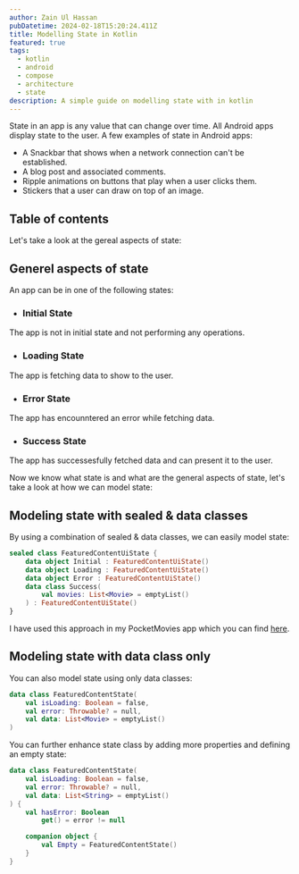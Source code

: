 ```yaml
---
author: Zain Ul Hassan
pubDatetime: 2024-02-18T15:20:24.411Z
title: Modelling State in Kotlin
featured: true
tags:
  - kotlin
  - android
  - compose
  - architecture
  - state
description: A simple guide on modelling state with in kotlin
---
```


State in an app is any value that can change over time. All Android apps display state to the user.
A few examples of state in Android apps:

- A Snackbar that shows when a network connection can't be established.
- A blog post and associated comments.
- Ripple animations on buttons that play when a user clicks them.
- Stickers that a user can draw on top of an image.

## Table of contents

Let's take a look at the gereal aspects of state:

## Generel aspects of state

An app can be in one of the following states:

- ### Initial State

The app is not in initial state and not performing any operations.

- ### Loading State

The app is fetching data to show to the user.

- ### Error State

The app has encounntered an error while fetching data.

- ### Success State

The app has successesfully fetched data and can present it to the user.

Now we know what state is and what are the general aspects of state, let's take a look at how we can model state:

## Modeling state with sealed & data classes

By using a combination of sealed & data classes, we can easily model state:

```kotlin
sealed class FeaturedContentUiState {
    data object Initial : FeaturedContentUiState()
    data object Loading : FeaturedContentUiState()
    data object Error : FeaturedContentUiState()
    data class Success(
        val movies: List<Movie> = emptyList()
    ) : FeaturedContentUiState()
}
```

I have used this approach in my PocketMovies app which you can find [here](https://github.com/zainulhassan815/pocketmovies/blob/main/app/src/main/java/org/dreamerslab/pocketmovies/ui/home/HomeScreenViewModel.kt#L23).

## Modeling state with data class only

You can also model state using only data classes:

```kotlin
data class FeaturedContentState(
    val isLoading: Boolean = false,
    val error: Throwable? = null,
    val data: List<Movie> = emptyList()
)
```

You can further enhance state class by adding more properties and defining an empty state:

```kotlin
data class FeaturedContentState(
    val isLoading: Boolean = false,
    val error: Throwable? = null,
    val data: List<String> = emptyList()
) {
    val hasError: Boolean
        get() = error != null

    companion object {
        val Empty = FeaturedContentState()
    }
}
```
